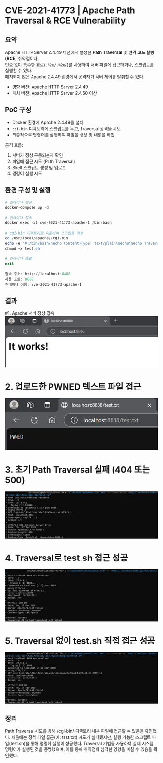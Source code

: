 # CVE-2021-41773 | Apache Path Traversal & RCE Vulnerability

## 요약

Apache HTTP Server 2.4.49 버전에서 발생한 **Path Traversal** 및 **원격 코드 실행(RCE)** 취약점이다.  
인증 없이 특수한 경로(`.%2e/.%2e/`)를 사용하여 서버 파일에 접근하거나, 스크립트를 실행할 수 있다.  
패치되지 않은 Apache 2.4.49 환경에서 공격자가 서버 제어를 탈취할 수 있다.
- 영향 버전: Apache HTTP Server 2.4.49
- 패치 버전: Apache HTTP Server 2.4.50 이상


## PoC 구성

- Docker 환경에 Apache 2.4.49를 설치
- `cgi-bin` 디렉토리에 스크립트를 두고, Traversal 공격을 시도
- 최종적으로 명령어를 실행하여 파일을 생성 및 내용을 확인

공격 흐름:

1. 서버가 정상 구동되는지 확인
2. 파일에 접근 시도 (Path Traversal)
3. Shell 스크립트 생성 및 업로드
4. 명령어 실행 시도


## 환경 구성 및 실행

```powershell
# 컨테이너 생성
docker-compose up -d

# 컨테이너 접속
docker exec -it cve-2021-41773-apache-1 /bin/bash

# cgi-bin 디렉토리로 이동하여 스크립트 작성
cd /usr/local/apache2/cgi-bin
echo -e '#!/bin/bash\necho Content-Type: text/plain\necho\necho Traversal Success' > test.sh
chmod +x test.sh

# 컨테이너 종료
exit

접속 주소: http://localhost:8888
사용 포트: 8888
컨테이너 이름: cve-2021-41773-apache-1
```


## 결과

#1. Apache 서버 정상 접속
![](1_itworks.png)

# 2. 업로드한 PWNED 텍스트 파일 접근
![](2_pwned.png)

# 3. 초기 Path Traversal 실패 (404 또는 500)
![](3_traversal_fail.png)

# 4. Traversal로 test.sh 접근 성공
![](4_traversal_success.png)

# 5. Traversal 없이 test.sh 직접 접근 성공
![](5_rce_success.png)


## 정리

Path Traversal 시도를 통해 /cgi-bin/ 디렉토리 내부 파일에 접근할 수 있음을 확인했다. 처음에는 정적 파일 접근(예: test.txt) 시도가 실패했지만, 실행 가능한 스크립트 파일(test.sh)을 통해 명령어 실행이 성공했다. Traversal 기법을 사용하여 실제 시스템 명령어가 실행된 것을 증명했으며, 이를 통해 취약점이 심각한 영향을 미칠 수 있음을 확인했다.